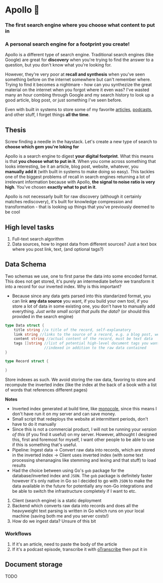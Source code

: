 # Apollo 💎
### The first search engine where you choose what content to put in
### A personal search engine for a footprint you create!

Apollo is a different type of search engine. Traditional search engines (like Google) are great for **discovery** when you're trying to find the answer to a question, but you don't know what you're looking for.

However, they're very poor at **recall and synthesis** when you've seen something before on the internet somewhere but can't remember where. Trying to find it becomes a nightmare - how can you synthezize the great material on the internet when you forgot where it even was? I've wasted many an hour combing through Google and my search history to look up a good article, blog post, or just something I've seen before.

Even with built in systems to store some of my favorite [articles](https://zeus.amirbolous.com/articles), [podcasts](https://zeus.amirbolous.com/podcasts), and other stuff, I forget things **all the time**.

## Thesis
Screw finding a needle in the haystack. Let's create a new type of search to **choose which gem you're loking for**

Apollo is a search engine to digest **your digital footprint**. What this means is that **you choose what to put in it**. When you come across something that looks interesting, be it an article, blog post, website, whatever, you **manually add it** (with built in systems to make doing so easy). This tackles one of the biggest problems of recall in search engines returning a lot of irrelevant information because with Apollo, **the signal to noise ratio is very high**. You've chosen **exactly what to put in it**.

Apollo is not necessarly built for raw discovery (although it certainly matches rediscovery), it's built for knowledge compression and transformation - that is looking up things that you've previously deemed to be cool

## High level tasks
1. Full-text search algorithm
2. Data sources, how to ingest data from different sources? Just a text box where you post link, text, (and optional tags?)

## Data Schema
Two schemas we use, one to first parse the data into some encoded format. 
This does not get stored, it's purely an intermediate before we transform it into a record for our inverted index.
Why is this important?
- Because since any data gets parsed into this standarized format, you can link **any data source** you want, if you build your own tool, if you store a lot of data in some existing one, you don't have to manually add everything. *Just write small script that pulls the data*? (or should this provided in the search engine)
```go
type Data struct {
    title string //a title of the record, self-explanatory
    link string //links to the source of a record, e.g. a blog post, website, podcast etc.
    content string //actual content of the record, must be text data
    tags []string //list of potential high-level document tags you want to add that will be
                  //indexed in addition to the raw data contained 
}
```

```go
type Record struct {
    
}
```

Store indexes as such. We avoid storing the raw data, favoring to store and recompute the inverted index (like the index at the back of a book with a list of words that references different pages)

**Notes** 
- Inverted index generated at build time, like [monocole](https://github.com/thesephist/monocle), since this means I don't have run it on my server and can save money. 
- Small script that redeploys the website at intermittent periods, don't have to do it manually
- Since this is not a commercial product, I will not be running your *version of this* (if you find it useful) on my server. However, althought I designed this, first and foremost for myself, I want other people to be able to use if this is something that's useful.
- Pipeline:
Ingest data -> Convert raw data into records, which are stored in the inverted index -> Client uses inverted index (with some text processing shenanagins like stemming and lexing and that stuff) to load results
- Had the choice between using Go's `gob` package for the database/inverted index and `JSON`. The `gob` package is definitely faster however it's only native in Go so I decided to go with `JSON` to make the data available in the future for potentially any non-Go integrations and be able to switch the infrastructure completely if I want to etc. 

1. Client (search engine) is a static deployment
2. Backend which converts raw data into records and does all the heavyweight text parsing is written in Go which runs on your local machine (saving both me and you server costs!)
3. How do we ingest data? Unsure of this bit

### Workflows
1. If it's an article, need to paste the body of the article
2. If it's a podcast episode, transcribe it with [oTranscribe](https://otranscribe.com/) then put it in


## Document storage
TODO